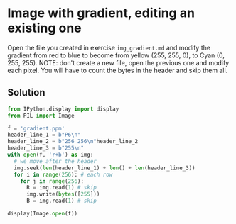 # Image with gradient, editing an existing one

Open the file you created in exercise `img_gradient.md` and modify the gradient from red to blue to become from yellow (255, 255, 0), to Cyan (0, 255, 255). NOTE: don't create a new file, open the previous one and modify each pixel. You will have to count the bytes in the header and skip them all.

## Solution

```py
from IPython.display import display
from PIL import Image

f = 'gradient.ppm'
header_line_1 = b"P6\n"
header_line_2 = b"256 256\n"header_line_2
header_line_3 = b"255\n"
with open(f, 'r+b') as img:
  # we move after the header
  img.seek(len(header_line_1) + len() + len(header_line_3))
  for i in range(256): # each row
    for j in range(256):
      R = img.read(1) # skip
      img.write(bytes([255]))
      B = img.read(1) # skip

display(Image.open(f))
```
